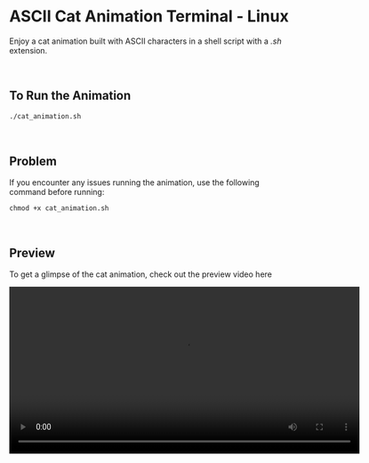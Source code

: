 # ASCII Cat Animation Terminal - Linux

Enjoy a cat animation built with ASCII characters in a shell script with a _.sh_ extension.

<br>

## To Run the Animation

```bash
./cat_animation.sh
```

<br>

## Problem

If you encounter any issues running the animation, use the following command before running:

```
chmod +x cat_animation.sh
```

<br>

## Preview

To get a glimpse of the cat animation, check out the preview video here




<video width="630" height="300" src="https://github.com/YosepWahid/ASCII-CAT/assets/109337982/cecc2c44-7917-4205-a305-fb6ced15f25c"></video>


